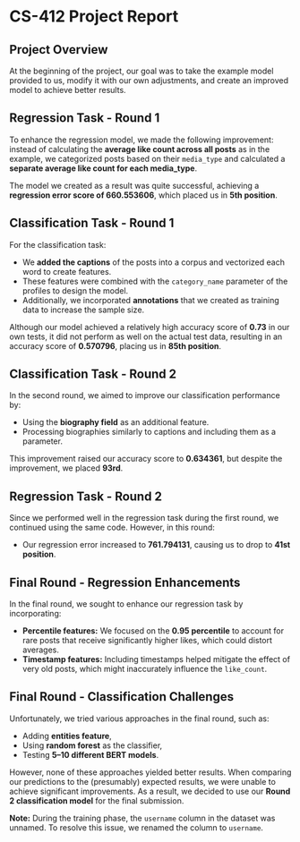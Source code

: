 # CS-412 Project Report

## Project Overview
At the beginning of the project, our goal was to take the example model provided to us, modify it with our own adjustments, and create an improved model to achieve better results.

## Regression Task - Round 1
To enhance the regression model, we made the following improvement: instead of calculating the **average like count across all posts** as in the example, we categorized posts based on their `media_type` and calculated a **separate average like count for each media_type**.

The model we created as a result was quite successful, achieving a **regression error score of 660.553606**, which placed us in **5th position**.

## Classification Task - Round 1
For the classification task:
- We **added the captions** of the posts into a corpus and vectorized each word to create features.
- These features were combined with the `category_name` parameter of the profiles to design the model.
- Additionally, we incorporated **annotations** that we created as training data to increase the sample size.

Although our model achieved a relatively high accuracy score of **0.73** in our own tests, it did not perform as well on the actual test data, resulting in an accuracy score of **0.570796**, placing us in **85th position**.

## Classification Task - Round 2
In the second round, we aimed to improve our classification performance by:
- Using the **biography field** as an additional feature.
- Processing biographies similarly to captions and including them as a parameter.

This improvement raised our accuracy score to **0.634361**, but despite the improvement, we placed **93rd**.

## Regression Task - Round 2
Since we performed well in the regression task during the first round, we continued using the same code. However, in this round:
- Our regression error increased to **761.794131**, causing us to drop to **41st position**.

## Final Round - Regression Enhancements
In the final round, we sought to enhance our regression task by incorporating:
- **Percentile features:** We focused on the **0.95 percentile** to account for rare posts that receive significantly higher likes, which could distort averages.
- **Timestamp features:** Including timestamps helped mitigate the effect of very old posts, which might inaccurately influence the `like_count`.

## Final Round - Classification Challenges
Unfortunately, we tried various approaches in the final round, such as:
- Adding **entities feature**,
- Using **random forest** as the classifier,
- Testing **5–10 different BERT models**.

However, none of these approaches yielded better results. When comparing our predictions to the (presumably) expected results, we were unable to achieve significant improvements. As a result, we decided to use our **Round 2 classification model** for the final submission.


**Note:** During the training phase, the `username` column in the dataset was unnamed. To resolve this issue, we renamed the column to `username`.
